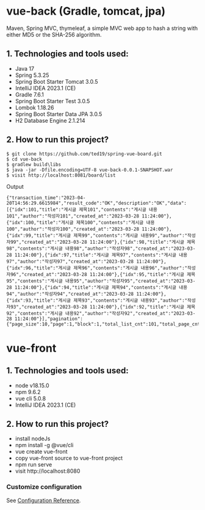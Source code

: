 # vue-back (Gradle, tomcat, jpa)
Maven, Spring MVC, thymeleaf, a simple MVC web app to hash a string with either MD5 or the SHA-256 algorithm.

## 1. Technologies and tools used:
* Java 17
* Spring 5.3.25
* Spring Boot Starter Tomcat 3.0.5
* IntelliJ IDEA 2023.1 (CE)
* Gradle 7.6.1
* Spring Boot Starter Test 3.0.5
* Lombok 1.18.26
* Spring Boot Starter Data JPA 3.0.5
* H2 Database Engine 2.1.214

## 2. How to run this project?
```
$ git clone https://github.com/ted19/spring-vue-board.git
$ cd vue-back
$ gradlew build\libs
$ java -jar -Dfile.encoding=UTF-8 vue-back-0.0.1-SNAPSHOT.war
$ visit http://localhost:8081/board/list
```
Output
```
{"transaction_time":"2023-04-20T14:56:29.6615984","result_code":"OK","description":"OK","data":[{"idx":101,"title":"게시글 제목101","contents":"게시글 내용101","author":"작성자101","created_at":"2023-03-28 11:24:00"},{"idx":100,"title":"게시글 제목100","contents":"게시글 내용100","author":"작성자100","created_at":"2023-03-28 11:24:00"},{"idx":99,"title":"게시글 제목99","contents":"게시글 내용99","author":"작성자99","created_at":"2023-03-28 11:24:00"},{"idx":98,"title":"게시글 제목98","contents":"게시글 내용98","author":"작성자98","created_at":"2023-03-28 11:24:00"},{"idx":97,"title":"게시글 제목97","contents":"게시글 내용97","author":"작성자97","created_at":"2023-03-28 11:24:00"},{"idx":96,"title":"게시글 제목96","contents":"게시글 내용96","author":"작성자96","created_at":"2023-03-28 11:24:00"},{"idx":95,"title":"게시글 제목95","contents":"게시글 내용95","author":"작성자95","created_at":"2023-03-28 11:24:00"},{"idx":94,"title":"게시글 제목94","contents":"게시글 내용94","author":"작성자94","created_at":"2023-03-28 11:24:00"},{"idx":93,"title":"게시글 제목93","contents":"게시글 내용93","author":"작성자93","created_at":"2023-03-28 11:24:00"},{"idx":92,"title":"게시글 제목92","contents":"게시글 내용92","author":"작성자92","created_at":"2023-03-28 11:24:00"}],"pagination":{"page_size":10,"page":1,"block":1,"total_list_cnt":101,"total_page_cnt":11,"total_block_cnt":2,"start_page":1,"end_page":10,"prev_block":1,"next_block":11,"start_index":0}}
```

# vue-front

## 1. Technologies and tools used:
* node v18.15.0
* npm 9.6.2
* vue cli 5.0.8
* IntelliJ IDEA 2023.1 (CE)

## 2. How to run this project?

* install nodeJs
* npm install -g @vue/cli
* vue create vue-front
* copy vue-front source to vue-front project
* npm run serve
* visit http://localhost:8080

### Customize configuration
See [Configuration Reference](https://cli.vuejs.org/config/).
